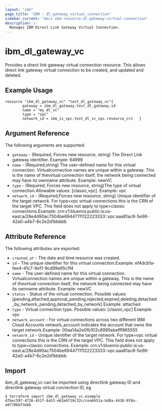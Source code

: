 ```yaml
---
layout: "ibm"
page_title: "IBM : dl_gateway_virtual_connection"
sidebar_current: "docs-ibm-resource-dl-gateway-virtual-connection"
description: |-
  Manages IBM Direct Link Gateway Virtual Connection.
---
```


# ibm\_dl_gateway_vc

Provides a direct link gateway virtual connection resource. This allows direct link gateway virtual connection to be created, and updated and deleted.

## Example Usage

```hcl
resource "ibm_dl_gateway_vc" "test_dl_gateway_vc"{
		gateway = ibm_dl_gateway.test_dl_gateway.id
		name = "my_dl_vc"
		type = "vpc"
		network_id = ibm_is_vpc.test_dl_vc_vpc.resource_crn   }  

```

## Argument Reference

The following arguments are supported:

* `gateway` - (Required, Forces new resource, string) The Direct Link gateway identifier. Example: 64999
* `name` - (Required,string) The user-defined name for this virtual connection. Virtualconnection names are unique within a gateway. This is the name of thevirtual connection itself, the network being connected may have its ownname attribute.
Example: newVC
* `type` - (Required, Forces new resource, string)The type of virtual connection.Allowable values: [classic,vpc]. Example: vpc
* `network_id` -  (Required,Forces new resource, string) Unique identifier of the target network. For type=vpc virtual connections this is the CRN of the target VPC. This field does not apply to type=classic connections.Example: crn:v1:bluemix:public:is:us-east:a/28e4d90ac7504be69447111122223333::vpc:aaa81ac8-5e96-42a0-a4b7-6c2e2d1bbbbb

## Attribute Reference

The following attributes are exported:

* `created_at` - The date and time resource was created.
* `id` - The unique identifier for this virtual connection.Example: ef4dcb1a-fee4-41c7-9e11-9cd99e65c1f4
* `name` - The user-defined name for this virtual connection. Virtualconnection names are unique within a gateway. This is the name of thevirtual connection itself, the network being connected may have its ownname attribute.
Example: newVC
* `status` - Status of the virtual connection.
Possible values: [pending,attached,approval_pending,rejected,expired,deleting,detached_by_network_pending,detached_by_network]
Example: attached
* `type` - Virtual connection type.
Possible values: [classic,vpc]
Example: vpc
* `network_account` - For virtual connections across two different IBM Cloud Accounts network_account indicates the account that owns the target network.Example: 00aa14a2e0fb102c8995ebefff865555
* `network_id` - Unique identifier of the target network. For type=vpc virtual connections this is the CRN of the target VPC. This field does not apply to type=classic connections.
Example: crn:v1:bluemix:public:is:us-east:a/28e4d90ac7504be69447111122223333::vpc:aaa81ac8-5e96-42a0-a4b7-6c2e2d1bbbbb

## Import

ibm_dl_gateway_vc can be imported using directlink gateway ID and directlink gateway virtual connection ID, eg

```
$ terraform import ibm_dl_gateway_vc.example 
d7bec597-4726-451f-8a53-e62e6f19c32c/cea6651a-bd0a-4438-9f8a-a0770bbf3ebb
```